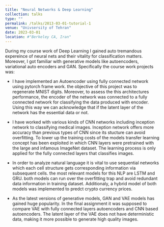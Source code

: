 ```yaml
---
title: "Neural Networks & Deep Learning"
collection: talks
type: ""
permalink: /talks/2013-03-01-tutorial-1
venue: "Univsersity of Tehran"
date: 2023-03-01
location: #"Berkeley CA, Iran"
---
```


During my course work of Deep Learning I gained auto tremandous expereince of neural nets and their vitality for classification matters. Moreover, I got familiar with generative models like autoencoders, variational auto encoders and GAN. Specifically the course work projects was:

* I have implemented an Autoencoder using fully connected network using pytorch frame work. the objective of this project was to regenerate MNIST digits. Moreover, to assess the this architectures performance, the encoder of the network was connected to a fully connected network for classifying the data produced with encoder. Using this way we can acknowledge that if the latent layer of the network has the essential data or not.

* I have worked with various kinds of CNN networks including inception network to classifying medical images. Inception network offers more accuracy than previous types of CNN since its stucture can avoid overfitting. To lower up the training costs of the models transfer learning concept has been exploited in which CNN layers were pretrained with the large and infamous ImageNet dataset. The learning process is only applied for the fully connected layers that classifies images. 

* In order to analyze natural language it is vital to use sequential networks which each cell structure gets corresponding information via subsequent cells. the most relevant models for this NLP are LSTM and GRU. both models can run over the overfitting trap and avoid redundant data information in training dataset. Additionaly, a hybrid model of both models was implemented to predct crypto currency prices.

* As the latest versions of generative models, GAN and VAE models has gained huge popularity. In the final assignment it was supposed to compare VAE with fully connected layers autoencoders and CNN based autoencoders. The latent layer of the VAE does not have deterministic data, making it more possible to generate high quality images.